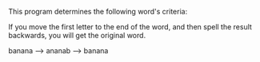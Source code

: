 This program determines the following word's criteria:

If you move the first letter to the end of the word, and then spell the result backwards, you will get the original word.

banana --> ananab --> banana
